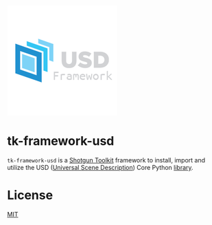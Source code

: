 ![tk-framework-usd logo][logo]

# tk-framework-usd
`tk-framework-usd` is a [Shotgun Toolkit][1] framework to install, import and utilize the USD ([Universal Scene Description][2]) Core Python [library][3]. 

# License
[MIT](../blob/master/LICENSE)

[1]: https://support.shotgunsoftware.com/hc/en-us/articles/219039788-Toolkit-Home-Page
[2]: https://graphics.pixar.com/usd/docs/index.html
[3]: https://pypi.org/project/usd-core/
[logo]: https://github.com/nfa-vfxim/tk-framework-usd/raw/master/icon-256.png